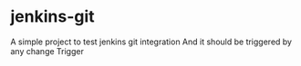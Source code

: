 # jenkins-git

A simple project to test jenkins git integration
And it should be triggered by any change
Trigger
